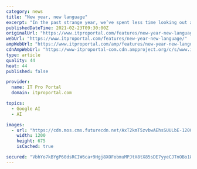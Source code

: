 ```yaml
---
category: news
title: "New year, new language"
excerpt: "In the past strange year, we’ve spent less time looking out and more time looking inward—or at least we’ve spent more time with ourselves. For those of us stuck at home finding projects to occupy our time (or allow us momentary breaks from childcare),"
publishedDateTime: 2021-02-23T09:30:00Z
originalUrl: "https://www.itproportal.com/features/new-year-new-language/"
webUrl: "https://www.itproportal.com/features/new-year-new-language/"
ampWebUrl: "https://www.itproportal.com/amp/features/new-year-new-language/"
cdnAmpWebUrl: "https://www-itproportal-com.cdn.ampproject.org/c/s/www.itproportal.com/amp/features/new-year-new-language/"
type: article
quality: 44
heat: 44
published: false

provider:
  name: IT Pro Portal
  domain: itproportal.com

topics:
  - Google AI
  - AI

images:
  - url: "https://cdn.mos.cms.futurecdn.net/AxT2kmT5zvbwAEhsSUULbE-1200-80.jpg"
    width: 1200
    height: 675
    isCached: true

secured: "VbhYo7kBYgP60dsRCIW6ca+9Hgj8XOFobmuMPJtX8tX85sDE7yyeCJTnOBo18p1AsY3ELXgVG5bzmx0mh1F6CytuNm1vd1iF8QJlCu5syguvyEQut6A8FLNmcGSqv7uW5tR06cpPZm+YiVWq2fPX70MSE7fOu+Hg18/iGUWNMJUtYSPIyAdMZOAOVa5FYFIArYqy+qc6cGfW+9U9Zo/0Ie7Npw7YXRYJE18xci7Dxzbv5Laf9FLFhwseW9rLnpRXQCLoEUuodfNU5o1bNzBMIQftRi93kV/QiPHAZvMCNQU8hk8868HBKDvfc6Q9l8zmZNuc21xjmjYrhzwUzQAqTaJ0PU5Ksm28LC5Z4Ch8/mA=;GcV1/0hRsqNuZimntR4yzQ=="
---
```


